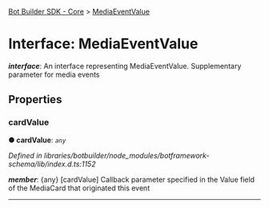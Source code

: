 [Bot Builder SDK - Core](../README.md) > [MediaEventValue](../interfaces/botbuilder.mediaeventvalue.md)



# Interface: MediaEventValue

*__interface__*: An interface representing MediaEventValue. Supplementary parameter for media events



## Properties
<a id="cardvalue"></a>

###  cardValue

**●  cardValue**:  *`any`* 

*Defined in libraries/botbuilder/node_modules/botframework-schema/lib/index.d.ts:1152*


*__member__*: {any} [cardValue] Callback parameter specified in the Value field of the MediaCard that originated this event





___


